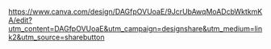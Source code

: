 https://www.canva.com/design/DAGfpOVUoaE/9JcrUbAwqMoADcbWktkmKA/edit?utm_content=DAGfpOVUoaE&utm_campaign=designshare&utm_medium=link2&utm_source=sharebutton 
